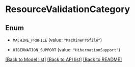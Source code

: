 # ResourceValidationCategory

## Enum


* `MACHINE_PROFILE` (value: `"MachineProfile"`)

* `HIBERNATION_SUPPORT` (value: `"HibernationSupport"`)


[[Back to Model list]](../README.md#documentation-for-models) [[Back to API list]](../README.md#documentation-for-api-endpoints) [[Back to README]](../README.md)


